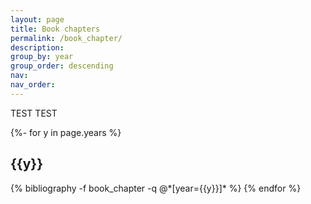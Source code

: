 ```yaml
---
layout: page
title: Book chapters
permalink: /book_chapter/
description:
group_by: year
group_order: descending
nav: 
nav_order:
---
```



<!-- _pages/book_chapter.md -->

TEST TEST



<div id="publicationList" class="publications">
 
{%- for y in page.years %}
  <h2 class="year">{{y}}</h2>
  {% bibliography -f book_chapter -q @*[year={{y}}]* %}
{% endfor %}

</div>